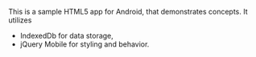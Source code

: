 This is a sample HTML5 app for Android, that demonstrates concepts.
It utilizes 
* IndexedDb for data storage,
* jQuery Mobile for styling and behavior.
